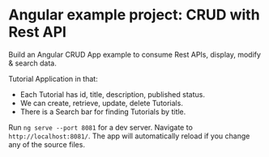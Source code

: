 # Angular example project: CRUD with Rest API

Build an Angular CRUD App example to consume Rest APIs, display, modify & search data.

Tutorial Application in that:

- Each Tutorial has id, title, description, published status.
- We can create, retrieve, update, delete Tutorials.
- There is a Search bar for finding Tutorials by title.

Run `ng serve --port 8081` for a dev server. Navigate to `http://localhost:8081/`. The app will automatically reload if you change any of the source files.
